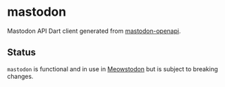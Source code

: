 # mastodon

Mastodon API Dart client generated from [mastodon-openapi](https://github.com/abraham/mastodon-openapi).

## Status

`mastodon` is functional and in use in [Meowstodon](https://abraham.social/@meow) but is subject to breaking changes.
